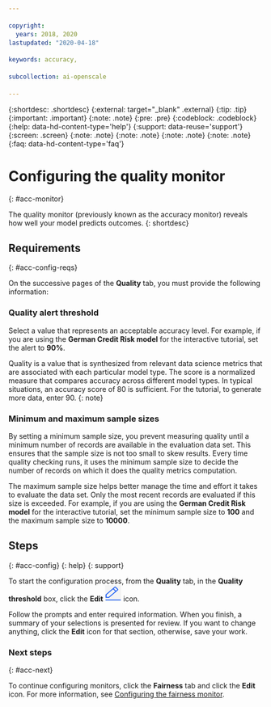 ```yaml
---

copyright:
  years: 2018, 2020
lastupdated: "2020-04-18"

keywords: accuracy, 

subcollection: ai-openscale

---
```


{:shortdesc: .shortdesc}
{:external: target="_blank" .external}
{:tip: .tip}
{:important: .important}
{:note: .note}
{:pre: .pre}
{:codeblock: .codeblock}
{:help: data-hd-content-type='help'}
{:support: data-reuse='support'}
{:screen: .screen}
{:note: .note}
{:note: .note}
{:note: .note}
{:note: .note}
{:faq: data-hd-content-type='faq'}

# Configuring the quality monitor
{: #acc-monitor}

The quality monitor (previously known as the accuracy monitor) reveals how well your model predicts outcomes.
{: shortdesc}

## Requirements
{: #acc-config-reqs}

On the successive pages of the **Quality** tab, you must provide the following information:

### Quality alert threshold

Select a value that represents an acceptable accuracy level. For example, if you are using the **German Credit Risk model** for the interactive tutorial, set the alert to **90%**.

Quality is a value that is synthesized from relevant data science metrics that are associated with each particular model type. The score is a normalized measure that compares accuracy across different model types. In typical situations, an accuracy score of 80 is sufficient. For the tutorial, to generate more data, enter 90.
{: note}

### Minimum and maximum sample sizes

By setting a minimum sample size, you prevent measuring quality until a minimum number of records are available in the evaluation data set. This ensures that the sample size is not too small to skew results. Every time quality checking runs, it uses the minimum sample size to decide the number of records on which it does the quality metrics computation.

The maximum sample size helps better manage the time and effort it takes to evaluate the data set. Only the most recent records are evaluated if this size is exceeded. For example, if you are using the **German Credit Risk model** for the interactive tutorial, set the minimum sample size to **100** and the maximum sample size to **10000**.

## Steps
{: #acc-config}
{: help} 
{: support}

To start the configuration process, from the **Quality** tab, in the **Quality threshold** box, click the **Edit** ![The edit icon](images/wos-edit-icon.png) icon.

Follow the prompts and enter required information. When you finish, a summary of your selections is presented for review. If you want to change anything, click the **Edit** icon for that section, otherwise, save your work.

### Next steps
{: #acc-next}

To continue configuring monitors, click the **Fairness** tab and click the **Edit** icon. For more information, see [Configuring the fairness monitor](/docs/ai-openscale?topic=ai-openscale-mf-monitor).
